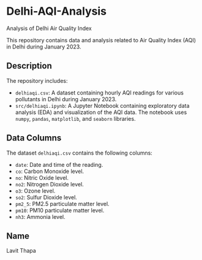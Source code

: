 # Delhi-AQI-Analysis
Analysis of Delhi Air Quality Index

This repository contains data and analysis related to Air Quality Index (AQI) in Delhi during January 2023.

## Description

The repository includes:

*   `delhiaqi.csv`: A dataset containing hourly AQI readings for various pollutants in Delhi during January 2023.
*   `src/delhiaqi.ipynb`: A Jupyter Notebook containing exploratory data analysis (EDA) and visualization of the AQI data.  The notebook uses `numpy`, `pandas`, `matplotlib`, and `seaborn` libraries.

## Data Columns

The dataset `delhiaqi.csv` contains the following columns:

*   `date`: Date and time of the reading.
*   `co`: Carbon Monoxide level.
*   `no`: Nitric Oxide level.
*   `no2`: Nitrogen Dioxide level.
*   `o3`: Ozone level.
*   `so2`: Sulfur Dioxide level.
*   `pm2_5`: PM2.5 particulate matter level.
*   `pm10`: PM10 particulate matter level.
*   `nh3`: Ammonia level.

## Name

Lavit Thapa
